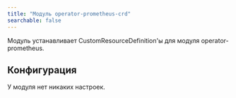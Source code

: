 ```yaml
---
title: "Модуль operator-prometheus-crd"
searchable: false
---
```


Модуль устанавливает CustomResourceDefinition'ы для модуля operator-prometheus.

Конфигурация
------------

У модуля нет никаких настроек.

